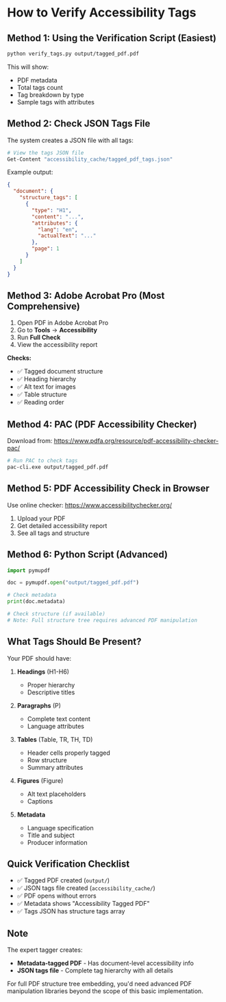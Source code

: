 # How to Verify Accessibility Tags

## Method 1: Using the Verification Script (Easiest)

```bash
python verify_tags.py output/tagged_pdf.pdf
```

This will show:
- PDF metadata
- Total tags count
- Tag breakdown by type
- Sample tags with attributes

## Method 2: Check JSON Tags File

The system creates a JSON file with all tags:

```bash
# View the tags JSON file
Get-Content "accessibility_cache/tagged_pdf_tags.json"
```

Example output:
```json
{
  "document": {
    "structure_tags": [
      {
        "type": "H1",
        "content": "...",
        "attributes": {
          "lang": "en",
          "actualText": "..."
        },
        "page": 1
      }
    ]
  }
}
```

## Method 3: Adobe Acrobat Pro (Most Comprehensive)

1. Open PDF in Adobe Acrobat Pro
2. Go to **Tools** → **Accessibility**
3. Run **Full Check**
4. View the accessibility report

**Checks:**
- ✅ Tagged document structure
- ✅ Heading hierarchy
- ✅ Alt text for images
- ✅ Table structure
- ✅ Reading order

## Method 4: PAC (PDF Accessibility Checker)

Download from: https://www.pdfa.org/resource/pdf-accessibility-checker-pac/

```bash
# Run PAC to check tags
pac-cli.exe output/tagged_pdf.pdf
```

## Method 5: PDF Accessibility Check in Browser

Use online checker: https://www.accessibilitychecker.org/

1. Upload your PDF
2. Get detailed accessibility report
3. See all tags and structure

## Method 6: Python Script (Advanced)

```python
import pymupdf

doc = pymupdf.open("output/tagged_pdf.pdf")

# Check metadata
print(doc.metadata)

# Check structure (if available)
# Note: Full structure tree requires advanced PDF manipulation
```

## What Tags Should Be Present?

Your PDF should have:

1. **Headings** (H1-H6)
   - Proper hierarchy
   - Descriptive titles

2. **Paragraphs** (P)
   - Complete text content
   - Language attributes

3. **Tables** (Table, TR, TH, TD)
   - Header cells properly tagged
   - Row structure
   - Summary attributes

4. **Figures** (Figure)
   - Alt text placeholders
   - Captions

5. **Metadata**
   - Language specification
   - Title and subject
   - Producer information

## Quick Verification Checklist

- ✅ Tagged PDF created (`output/`)
- ✅ JSON tags file created (`accessibility_cache/`)
- ✅ PDF opens without errors
- ✅ Metadata shows "Accessibility Tagged PDF"
- ✅ Tags JSON has structure tags array

## Note

The expert tagger creates:
- **Metadata-tagged PDF** - Has document-level accessibility info
- **JSON tags file** - Complete tag hierarchy with all details

For full PDF structure tree embedding, you'd need advanced PDF manipulation libraries beyond the scope of this basic implementation.

